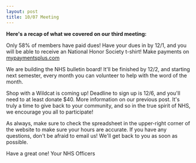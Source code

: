 ```yaml
---
layout: post
title: 10/07 Meeting
---
```

**Here's a recap of what we covered on our third meeting:**

Only 58% of members have paid dues! Have your dues in by 12/1, and you will be able to receive an National Honor Society t-shirt! Make payments on [mypaymentsplus.com](https://mypaymentsplus.com)

We are building the NHS bulletin board! It'll be finished by 12/2, and starting next semester, every month you can volunteer to help with the word of the month.

Shop with a Wildcat is coming up! Deadline to sign up is 12/6, and you'll need to at least donate $40. More information on our previous post. It's truly a time to give back to your community, and so in the true spirit of NHS, we encourage you all to participate!

As always, make sure to check the spreadsheet in the upper-right corner of the website to make sure your hours are accurate. If you have any questions, don't be afraid to email us! We'll get back to you as soon as possible.

Have a great one!
Your NHS Officers
